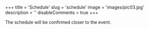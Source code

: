 +++
title = 'Schedule'
slug = 'schedule'
image = 'images/pic03.jpg'
description = ''
disableComments = true
+++

The schedule will be confirmed closer to the event. 
